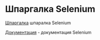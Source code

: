 # Шпаргалка Selenium  

[Шпаргалка](https://github.com/Dv-nn/Selenium/blob/main/selenium.py) шпаралка Selenium   

[Документация](https://www.selenium.dev/documentation/) - документация Selenium   
